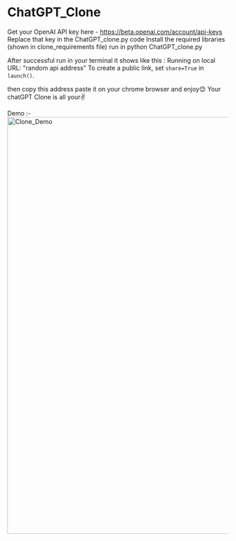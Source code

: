 # ChatGPT_Clone
Get your OpenAI API key here - https://beta.openai.com/account/api-keys
Replace that key in the ChatGPT_clone.py code
Install the required libraries (shown in clone_requirements file)
run in python ChatGPT_clone.py

After successful run in your terminal it shows like this :
  Running on local URL:  "random api address"
  To create a public link, set `share=True` in `launch()`.
 
  then copy this address paste it on your chrome browser and enjoy😊 
  Your chatGPT Clone is all your✌
  
  Demo :-
  <img width="947" alt="Clone_Demo" src="https://user-images.githubusercontent.com/122855400/219121190-be977c20-1a26-4066-acae-07a1496ddca2.png">
